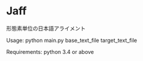 Jaff
====
形態素単位の日本語アライメント

Usage:
    python main.py base_text_file target_text_file

Requirements:
    python 3.4 or above
